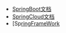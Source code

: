 - [SpringBoot文档](https://docs.spring.io/spring-boot/docs/current/reference/html/)
- [SpringCloud文档](https://docs.spring.io/spring-cloud/docs/current/reference/html/)
- [Sp[ringFrameWork](https://docs.spring.io/spring-framework/docs/current/reference/html/)
